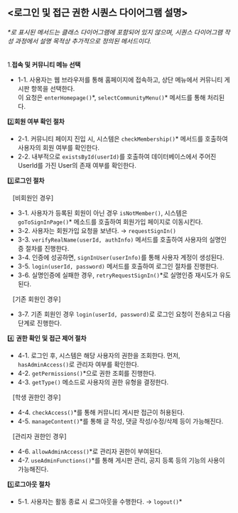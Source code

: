 ## <로그인 및 접근 권한 시퀀스 다이어그램 설명>

###### *로 표시된 메서드는 클래스 다이어그램에 포함되어 있지 않으며, 시퀀스 다이어그램 작성 과정에서 설명 목적상 추가적으로 정의된 메서드이다. <br>

1.**접속 및 커뮤니티 메뉴 선택** <br>
- 1-1. 사용자는 웹 브라우저를 통해 홈페이지에 접속하고, 상단 메뉴에서 커뮤니티 게시판 항목을 선택한다.<br>
  이 요청은 `enterHomepage()`\*,  `selectCommunityMenu()`* 메서드를 통해 처리된다.

2️⃣**회원 여부 확인 절차**<br>
- 2-1. 커뮤니티 페이지 진입 시, 시스템은 `checkMembership()`* 메서드를 호출하여 사용자의 회원 여부를 확인한다.
- 2-2. 내부적으로 `existsById(userId)`를 호출하여 데이터베이스에서 주어진 UserId를 가진 User의 존재 여부를 확인한다.

3️⃣**로그인 절차**<br>

&nbsp;&nbsp;&nbsp;[비회원인 경우] <br>
- 3-1. 사용자가 등록된 회원이 아닌 경우 `isNotMember()`, 시스템은 `goToSignInPage()`* 메소드를 호출하여 회원가입 페이지로 이동시킨다.
- 3-2. 사용자는 회원가입 요청을 보낸다. → `requestSignIn()`
- 3-3. `verifyRealName(userId, authInfo)` 메서드를 호출하여 사용자의 실명인증 절차를 진행한다.
- 3-4. 인증에 성공하면, `signInUser(userInfo)`를 통해 사용자 계정이 생성된다. 
- 3-5. `login(userId, password)` 메서드를 호출하여 로그인 절차를 진행한다. 
- 3-6. 실명인증에 실패한 경우, `retryRequestSignIn()`*로 실명인증 재시도가 유도된다.

&nbsp;&nbsp;&nbsp;[기존 회원인 경우] <br>
- 3-7. 기존 회원인 경우 `login(userId, password)`로 로그인 요청이 전송되고 다음 단계로 진행한다.

4️⃣ **권한 확인 및 접근 제어 절차**<br>
- 4-1. 로그인 후, 시스템은 해당 사용자의 권한을 조회한다. 먼저, `hasAdminAccess()`로 관리자 여부를 확인한다.
- 4-2. `getPermissions()`*으로 권한 조회를 진행한다.
- 4-3. `getType()` 메소드로 사용자의 권한 유형을 결정한다.

&nbsp;&nbsp;&nbsp;[학생 권한인 경우] <br>
- 4-4. `checkAccess()`*를 통해 커뮤니티 게시판 접근이 허용된다.
- 4-5. `manageContent()`*를 통해 글 작성, 댓글 작성/수정/삭제 등이 가능해진다.

&nbsp;&nbsp;&nbsp;[관리자 권한인 경우] <br>
- 4-6. `allowAdminAccess()`*로 관리자 권한이 부여된다.
- 4-7. `useAdminFunctions()`*를 통해 게시판 관리, 공지 등록 등의 기능의 사용이 가능해진다.

5️⃣**로그아웃 절차**<br>
- 5-1. 사용자는 활동 종료 시 로그아웃을 수행한다. → `logout()`*
